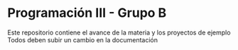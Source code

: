# Programación III - Grupo B
Este repositorio contiene el avance de la materia y los  proyectos de ejemplo
Todos deben subir un cambio en la documentación